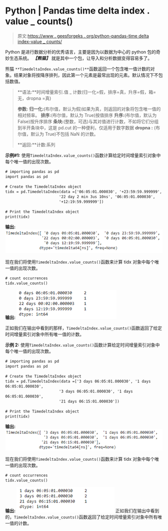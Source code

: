 # Python | Pandas time delta index . value _ counts()

> 原文:[https://www . geesforgeks . org/python-pandas-time delta index-value _ counts/](https://www.geeksforgeeks.org/python-pandas-timedeltaindex-value_counts/)

Python 是进行数据分析的优秀语言，主要是因为以数据为中心的 python 包的奇妙生态系统。 ***【熊猫】*** 就是其中一个包，让导入和分析数据变得容易多了。

熊猫 `**TimedeltaIndex.value_counts()**`函数返回一个包含唯一值计数的对象。结果对象将按降序排列，因此第一个元素是最常出现的元素。默认情况下不包括数值。

> **语法:**时间增量索引.值 _ 计数(归一化=假，排序=真，升序=假，箱=无，dropna =真)
> 
> **参数:**
> **归一化:**(布尔值，默认为假)如果为真，则返回的对象将包含唯一值的相对频率。
> **排序:**(布尔值，默认为 True)按值排序
> **升序:**(布尔值，默认为 False)按升序排序
> **条块:**(整数，可选)与其对值进行计数，不如将它们分组到半开条块中，这是 pd.cut 的一种便利，仅适用于数字数据
> **dropna :** (布尔值，默认为 True)不包括 NaN 的计数。
> 
> **返回:**计数:系列

**示例#1:** 使用`TimedeltaIndex.value_counts()`函数计算给定时间增量索引对象中每个唯一值的出现次数。

```
# importing pandas as pd
import pandas as pd

# Create the TimedeltaIndex object
tidx = pd.TimedeltaIndex(data =['06:05:01.000030', '+23:59:59.999999',
                        '22 day 2 min 3us 10ns', '06:05:01.000030',
                        '+12:19:59.999999'])

# Print the TimedeltaIndex object
print(tidx)
```

**输出:**
![](img/bfa2cde8f5c996874f45ca911d82f1e9.png)

现在我们将使用`TimedeltaIndex.value_counts()`函数来计算 tidx 对象中每个唯一值的出现次数。

```
# count occurrences
tidx.value_counts()
```

**输出:**
![](img/163846cec4f0e01a4b7d9232ff51f2d9.png)

正如我们在输出中看到的那样，`TimedeltaIndex.value_counts()`函数返回了给定时间增量索引对象中所有唯一值的计数。

**示例 2:** 使用`TimedeltaIndex.value_counts()`函数计算给定时间增量索引对象中每个唯一值的出现次数。

```
# importing pandas as pd
import pandas as pd

# Create the TimedeltaIndex object
tidx = pd.TimedeltaIndex(data =['3 days 06:05:01.000030', '1 days 06:05:01.000030',
                        '3 days 06:05:01.000030', '1 days 06:05:01.000030',
                        '21 days 06:15:01.000030'])

# Print the TimedeltaIndex object
print(tidx)
```

**输出:**
![](img/4c04ad3c32eac7d5d81d5580d3ad6e4e.png)

现在我们将使用`TimedeltaIndex.value_counts()`函数来计算 tidx 对象中每个唯一值的出现次数。

```
# count occurrences
tidx.value_counts()
```

**输出:**
![](img/781a99aa811e9a483edec3d125d85d3a.png)
正如我们在输出中看到的，`TimedeltaIndex.value_counts()`函数返回了给定时间增量索引对象中所有唯一值的计数。
